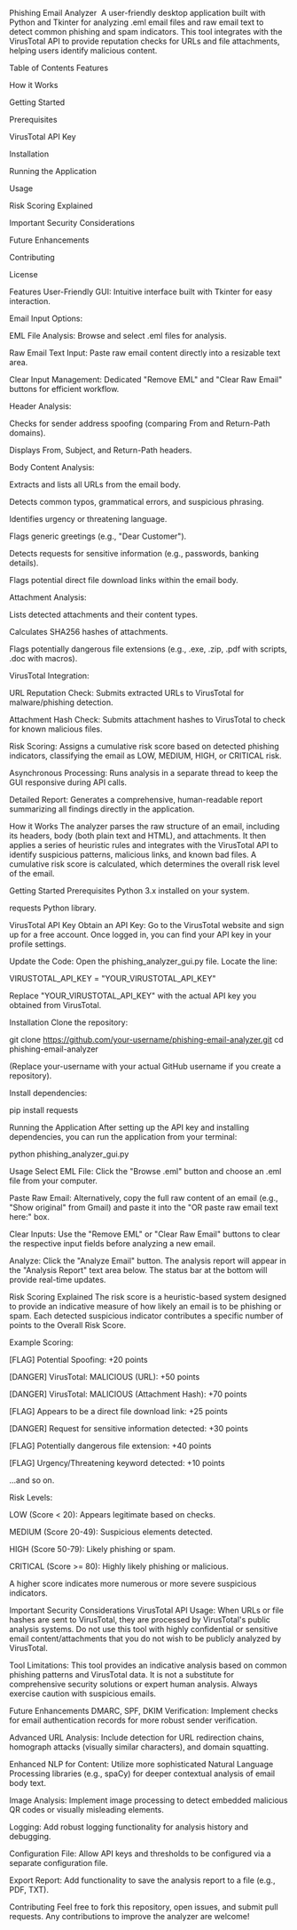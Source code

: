 Phishing Email Analyzer 
A user-friendly desktop application built with Python and Tkinter for analyzing .eml email files and raw email text to detect common phishing and spam indicators. This tool integrates with the VirusTotal API to provide reputation checks for URLs and file attachments, helping users identify malicious content.

Table of Contents
Features

How it Works

Getting Started

Prerequisites

VirusTotal API Key

Installation

Running the Application

Usage

Risk Scoring Explained

Important Security Considerations

Future Enhancements

Contributing

License

Features
User-Friendly GUI: Intuitive interface built with Tkinter for easy interaction.

Email Input Options:

EML File Analysis: Browse and select .eml files for analysis.

Raw Email Text Input: Paste raw email content directly into a resizable text area.

Clear Input Management: Dedicated "Remove EML" and "Clear Raw Email" buttons for efficient workflow.

Header Analysis:

Checks for sender address spoofing (comparing From and Return-Path domains).

Displays From, Subject, and Return-Path headers.

Body Content Analysis:

Extracts and lists all URLs from the email body.

Detects common typos, grammatical errors, and suspicious phrasing.

Identifies urgency or threatening language.

Flags generic greetings (e.g., "Dear Customer").

Detects requests for sensitive information (e.g., passwords, banking details).

Flags potential direct file download links within the email body.

Attachment Analysis:

Lists detected attachments and their content types.

Calculates SHA256 hashes of attachments.

Flags potentially dangerous file extensions (e.g., .exe, .zip, .pdf with scripts, .doc with macros).

VirusTotal Integration:

URL Reputation Check: Submits extracted URLs to VirusTotal for malware/phishing detection.

Attachment Hash Check: Submits attachment hashes to VirusTotal to check for known malicious files.

Risk Scoring: Assigns a cumulative risk score based on detected phishing indicators, classifying the email as LOW, MEDIUM, HIGH, or CRITICAL risk.

Asynchronous Processing: Runs analysis in a separate thread to keep the GUI responsive during API calls.

Detailed Report: Generates a comprehensive, human-readable report summarizing all findings directly in the application.

How it Works
The analyzer parses the raw structure of an email, including its headers, body (both plain text and HTML), and attachments. It then applies a series of heuristic rules and integrates with the VirusTotal API to identify suspicious patterns, malicious links, and known bad files. A cumulative risk score is calculated, which determines the overall risk level of the email.

Getting Started
Prerequisites
Python 3.x installed on your system.

requests Python library.

VirusTotal API Key
Obtain an API Key: Go to the VirusTotal website and sign up for a free account. Once logged in, you can find your API key in your profile settings.

Update the Code: Open the phishing_analyzer_gui.py file. Locate the line:

VIRUSTOTAL_API_KEY = "YOUR_VIRUSTOTAL_API_KEY"

Replace "YOUR_VIRUSTOTAL_API_KEY" with the actual API key you obtained from VirusTotal.

Installation
Clone the repository:

git clone https://github.com/your-username/phishing-email-analyzer.git
cd phishing-email-analyzer

(Replace your-username with your actual GitHub username if you create a repository).

Install dependencies:

pip install requests

Running the Application
After setting up the API key and installing dependencies, you can run the application from your terminal:

python phishing_analyzer_gui.py

Usage
Select EML File: Click the "Browse .eml" button and choose an .eml file from your computer.

Paste Raw Email: Alternatively, copy the full raw content of an email (e.g., "Show original" from Gmail) and paste it into the "OR paste raw email text here:" box.

Clear Inputs: Use the "Remove EML" or "Clear Raw Email" buttons to clear the respective input fields before analyzing a new email.

Analyze: Click the "Analyze Email" button. The analysis report will appear in the "Analysis Report" text area below. The status bar at the bottom will provide real-time updates.

Risk Scoring Explained
The risk score is a heuristic-based system designed to provide an indicative measure of how likely an email is to be phishing or spam. Each detected suspicious indicator contributes a specific number of points to the Overall Risk Score.

Example Scoring:

[FLAG] Potential Spoofing: +20 points

[DANGER] VirusTotal: MALICIOUS (URL): +50 points

[DANGER] VirusTotal: MALICIOUS (Attachment Hash): +70 points

[FLAG] Appears to be a direct file download link: +25 points

[DANGER] Request for sensitive information detected: +30 points

[FLAG] Potentially dangerous file extension: +40 points

[FLAG] Urgency/Threatening keyword detected: +10 points

...and so on.

Risk Levels:

LOW (Score < 20): Appears legitimate based on checks.

MEDIUM (Score 20-49): Suspicious elements detected.

HIGH (Score 50-79): Likely phishing or spam.

CRITICAL (Score >= 80): Highly likely phishing or malicious.

A higher score indicates more numerous or more severe suspicious indicators.

Important Security Considerations
VirusTotal API Usage: When URLs or file hashes are sent to VirusTotal, they are processed by VirusTotal's public analysis systems. Do not use this tool with highly confidential or sensitive email content/attachments that you do not wish to be publicly analyzed by VirusTotal.

Tool Limitations: This tool provides an indicative analysis based on common phishing patterns and VirusTotal data. It is not a substitute for comprehensive security solutions or expert human analysis. Always exercise caution with suspicious emails.

Future Enhancements
DMARC, SPF, DKIM Verification: Implement checks for email authentication records for more robust sender verification.

Advanced URL Analysis: Include detection for URL redirection chains, homograph attacks (visually similar characters), and domain squatting.

Enhanced NLP for Content: Utilize more sophisticated Natural Language Processing libraries (e.g., spaCy) for deeper contextual analysis of email body text.

Image Analysis: Implement image processing to detect embedded malicious QR codes or visually misleading elements.

Logging: Add robust logging functionality for analysis history and debugging.

Configuration File: Allow API keys and thresholds to be configured via a separate configuration file.

Export Report: Add functionality to save the analysis report to a file (e.g., PDF, TXT).

Contributing
Feel free to fork this repository, open issues, and submit pull requests. Any contributions to improve the analyzer are welcome!
